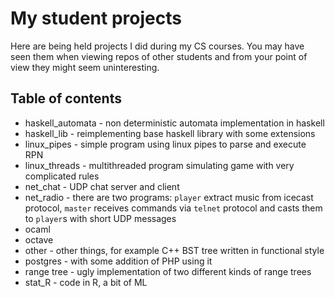 # My student projects
Here are being held projects I did during my CS courses. You may have
seen them when viewing repos of other students and from your point of
view they might seem uninteresting.

## Table of contents

* haskell_automata - non deterministic automata implementation in haskell
* haskell_lib - reimplementing base haskell library with some extensions
* linux_pipes - simple program using linux pipes to parse and execute RPN
* linux_threads - multithreaded program simulating game with very complicated rules
* net_chat - UDP chat server and client
* net_radio - there are two programs: `player` extract music from icecast protocol, `master` receives commands via `telnet` protocol and casts them to `player`s with short UDP messages
* ocaml
* octave
* other - other things, for example C++ BST tree written in functional style
* postgres - with some addition of PHP using it
* range tree - ugly implementation of two different kinds of range trees
* stat_R - code in R, a bit of ML
